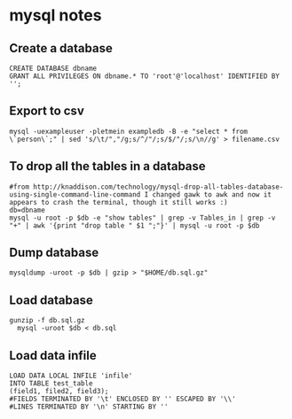 # mysql notes

## Create a database

    CREATE DATABASE dbname
    GRANT ALL PRIVILEGES ON dbname.* TO 'root'@'localhost' IDENTIFIED BY '';

## Export to csv

    mysql -uexampleuser -pletmein exampledb -B -e "select * from \`person\`;" | sed 's/\t/","/g;s/^/"/;s/$/"/;s/\n//g' > filename.csv

## To drop all the tables in a database

    #from http://knaddison.com/technology/mysql-drop-all-tables-database-using-single-command-line-command I changed gawk to awk and now it appears to crash the terminal, though it still works :)
    db=dbname
    mysql -u root -p $db -e "show tables" | grep -v Tables_in | grep -v "+" | awk '{print "drop table " $1 ";"}' | mysql -u root -p $db

## Dump database

    mysqldump -uroot -p $db | gzip > "$HOME/db.sql.gz"

## Load database

    gunzip -f db.sql.gz
      mysql -uroot $db < db.sql

## Load data infile

    LOAD DATA LOCAL INFILE 'infile'
    INTO TABLE test_table
    (field1, filed2, field3);
    #FIELDS TERMINATED BY '\t' ENCLOSED BY '' ESCAPED BY '\\'
    #LINES TERMINATED BY '\n' STARTING BY ''
